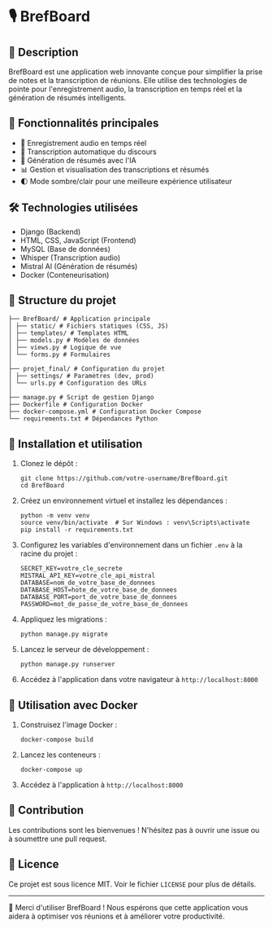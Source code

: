 # 🎙️ BrefBoard

## 📝 Description

BrefBoard est une application web innovante conçue pour simplifier la prise de notes et la transcription de réunions. Elle utilise des technologies de pointe pour l'enregistrement audio, la transcription en temps réel et la génération de résumés intelligents.

## 🌟 Fonctionnalités principales

- 🎤 Enregistrement audio en temps réel
- 📝 Transcription automatique du discours
- 🤖 Génération de résumés avec l'IA
- 📊 Gestion et visualisation des transcriptions et résumés
- 🌓 Mode sombre/clair pour une meilleure expérience utilisateur

## 🛠️ Technologies utilisées

- Django (Backend)
- HTML, CSS, JavaScript (Frontend)
- MySQL (Base de données)
- Whisper (Transcription audio)
- Mistral AI (Génération de résumés)
- Docker (Conteneurisation)

## 📁 Structure du projet

```projet_final/
├── BrefBoard/ # Application principale
│ ├── static/ # Fichiers statiques (CSS, JS)
│ ├── templates/ # Templates HTML
│ ├── models.py # Modèles de données
│ ├── views.py # Logique de vue
│ └── forms.py # Formulaires
│
├── projet_final/ # Configuration du projet
│ ├── settings/ # Paramètres (dev, prod)
│ └── urls.py # Configuration des URLs
│
├── manage.py # Script de gestion Django
├── Dockerfile # Configuration Docker
├── docker-compose.yml # Configuration Docker Compose
└── requirements.txt # Dépendances Python
```


## 🚀 Installation et utilisation

1. Clonez le dépôt :
   ```
   git clone https://github.com/votre-username/BrefBoard.git
   cd BrefBoard
   ```

2. Créez un environnement virtuel et installez les dépendances :
   ```
   python -m venv venv
   source venv/bin/activate  # Sur Windows : venv\Scripts\activate
   pip install -r requirements.txt
   ```

3. Configurez les variables d'environnement dans un fichier `.env` à la racine du projet :
   ```
   SECRET_KEY=votre_cle_secrete
   MISTRAL_API_KEY=votre_cle_api_mistral
   DATABASE=nom_de_votre_base_de_donnees
   DATABASE_HOST=hote_de_votre_base_de_donnees
   DATABASE_PORT=port_de_votre_base_de_donnees
   PASSWORD=mot_de_passe_de_votre_base_de_donnees
   ```

4. Appliquez les migrations :
   ```
   python manage.py migrate
   ```

5. Lancez le serveur de développement :
   ```
   python manage.py runserver
   ```

6. Accédez à l'application dans votre navigateur à `http://localhost:8000`

## 🐳 Utilisation avec Docker

1. Construisez l'image Docker :
   ```
   docker-compose build
   ```

2. Lancez les conteneurs :
   ```
   docker-compose up
   ```

3. Accédez à l'application à `http://localhost:8000`

## 👥 Contribution

Les contributions sont les bienvenues ! N'hésitez pas à ouvrir une issue ou à soumettre une pull request.

## 📄 Licence

Ce projet est sous licence MIT. Voir le fichier `LICENSE` pour plus de détails.


---

🌟 Merci d'utiliser BrefBoard ! Nous espérons que cette application vous aidera à optimiser vos réunions et à améliorer votre productivité.
